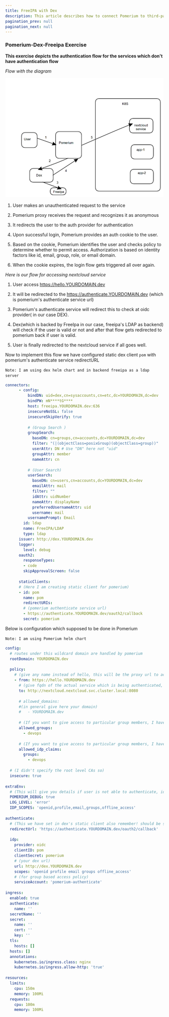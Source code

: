 ```yaml
---
title: FreeIPA with Dex
description: This article describes how to connect Pomerium to third-party identity providers / single-sign-on services. You will need to generate keys, copy these into your Pomerium settings, and enable the connection.
pagination_prev: null
pagination_next: null
---
```


### Pomerium-Dex-Freeipa Exercise

**This exercise depicts the authentication flow for the services which don't have authentication flow**

_Flow with the diagram_

![alt text](https://github.com/dharmendrakariya/pomerium-dex/blob/main/image.jpg?raw=true)

1. User makes an unauthenticated request to the service

2. Pomerium proxy receives the request and recognizes it as anonymous

3. It redirects the user to the auth provider for authentication

4. Upon successful login, Pomerium provides an auth cookie to the user.

5. Based on the cookie, Pomerium identifies the user and checks policy to determine whether to permit access. Authorization is based on identity factors like id, email, group, role, or email domain.

6. When the cookie expires, the login flow gets triggered all over again.

_Here is our flow for accessing nextcloud service_

1. User access https://hello.YOURDOMAIN.dev

2. It will be redirected to the https://authenticate.YOURDOMAIN.dev (which is pomerium's authenticate service url)

3. Pomerium's authenticate service will redirect this to check at oidc provider( in our case DEX).

4. Dex(which is backed by FreeIpa in our case, freeipa's LDAP as backend) will check if the user is valid or not and after that flow gets redirected to pomerium back if user is valid.

5. User is finally redirected to the nextcloud service if all goes well.

Now to implement this flow we have configured static dex client `pom` with pomerium's authenticate service redirectURL

`Note: I am using dex helm chart and in backend freeipa as a ldap server`

```yaml
connectors:
      - config:
          bindDN: uid=dex,cn=sysaccounts,cn=etc,dc=YOURDOMAIN,dc=dev
          bindPW: mN****tG****
          host: freeipa.YOURDOMAIN.dev:636
          insecureNoSSL: false
          insecureSkipVerify: true

          # (Group Search )
          groupSearch:
            baseDN: cn=groups,cn=accounts,dc=YOURDOMAIN,dc=dev
            filter: "(|(objectClass=posixGroup)(objectClass=group))"
            userAttr: DN # Use "DN" here not "uid"
            groupAttr: member
            nameAttr: cn

          # (User Search)
          userSearch:
            baseDN: cn=users,cn=accounts,dc=YOURDOMAIN,dc=dev
            emailAttr: mail
            filter: ""
            idAttr: uidNumber
            nameAttr: displayName
            preferredUsernameAttr: uid
            username: mail
          usernamePrompt: Email
        id: ldap
        name: FreeIPA/LDAP
        type: ldap
      issuer: http://dex.YOURDOMAIN.dev
      logger:
        level: debug
      oauth2:
        responseTypes:
        - code
        skipApprovalScreen: false

      staticClients:
      # (Here I am creating static client for pomerium)
      - id: pom
        name: pom
        redirectURIs:
        # (pomerium authenticate service url)
        - https://authenticate.YOURDOMAIN.dev/oauth2/callback
        secret: pomerium

```

Below is configuration which supposed to be done in Pomerium

`Note: I am using Pomerium helm chart`

```yaml
config:
  # routes under this wildcard domain are handled by pomerium
  rootDomain: YOURDOMAIN.dev

  policy:
    # (give any name instead of hello, this will be the proxy url to access the particular service)
    - from: https://hello.YOURDOMAIN.dev
      # (give fqdn of the actual service which is being authenticated, here I am giving nextcloud service endpoint, which is running in nextcloud namespace)
      to: http://nextcloud.nextcloud.svc.cluster.local:8080

      # allowed_domains:
      #(in general give here your domain)
      #   - YOURDOMAIN.dev

      # (If you want to give access to particular group members, I have tested this by creating devops group and members in that group, in freeipa)
      allowed_groups:
        - devops

      # (If you want to give access to particular group members, I have tested this by creating devops group and members in that group, in freeipa)
      allowed_idp_claims:
        groups:
          - devops

  # (I didn't specify the root level CAs so)
  insecure: true

extraEnv:
  # (This will give you details if user is not able to authenticate, ideally this should be turned off)
  POMERIUM_DEBUG: true
  LOG_LEVEL: 'error'
  IDP_SCOPES: 'openid,profile,email,groups,offline_access'

authenticate:
  # (This we have set in dex's static client also remember! should be same)
  redirectUrl: 'https://authenticate.YOURDOMAIN.dev/oauth2/callback'

  idp:
    provider: oidc
    clientID: pom
    clientSecret: pomerium
    # (your dex url)
    url: http://dex.YOURDOMAIN.dev
    scopes: 'openid profile email groups offline_access'
    # (for group based access policy)
    serviceAccount: 'pomerium-authenticate'

ingress:
  enabled: true
  authenticate:
    name: ''
  secretName: ''
  secret:
    name: ''
    cert: ''
    key: ''
  tls:
    hosts: []
  hosts: []
  annotations:
    kubernetes.io/ingress.class: nginx
    kubernetes.io/ingress.allow-http: 'true'

resources:
  limits:
    cpu: 150m
    memory: 100Mi
  requests:
    cpu: 100m
    memory: 100Mi
```

